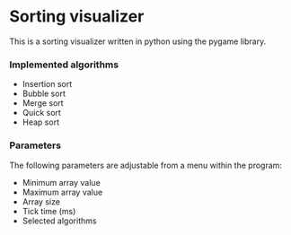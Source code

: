 # Sorting visualizer
This is a sorting visualizer written in python using the pygame library.
### Implemented algorithms
- Insertion sort
- Bubble sort
- Merge sort
- Quick sort
- Heap sort

### Parameters
The following parameters are adjustable from a menu within the program:
- Minimum array value
- Maximum array value
- Array size
- Tick time (ms)
- Selected algorithms
